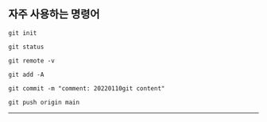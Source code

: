 ## 자주 사용하는 명령어 
`git init`

`git status`

`git remote -v`

`git add -A`

`git commit -m "comment: 20220110git content"`

`git push origin main`

<hr>
